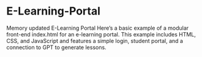 # E-Learning-Portal
 Memory updated E-Learning Portal Here’s a basic example of a modular front-end index.html for an e-learning portal. This example includes HTML, CSS, and JavaScript and features a simple login, student portal, and a connection to GPT to generate lessons.
